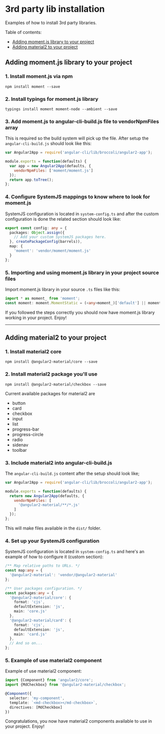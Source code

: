 # 3rd party lib installation

Examples of how to install 3rd party libraries.

Table of contents:
- [Adding moment.js library to your project](#adding-momentjs-library-to-your-project)
- [Adding material2 to your project](#adding-material2-to-your-project)

## Adding moment.js library to your project

### 1. Install moment.js via npm

```
npm install moment --save
```

### 2. Install typings for moment.js library

```
typings install moment moment-node --ambient --save
```

### 3. Add moment.js to angular-cli-build.js file to vendorNpmFiles array

This is required so the build system will pick up the file. After setup the `angular-cli-build.js` should look like this:

```js
var Angular2App = require('angular-cli/lib/broccoli/angular2-app');

module.exports = function(defaults) {
  var app = new Angular2App(defaults, {
    vendorNpmFiles: ['moment/moment.js']
  });
  return app.toTree();
};
```

### 4. Configure SystemJS mappings to know where to look for moment.js

SystemJS configuration is located in `system-config.ts` and after the custom configuration is done the related section should look like:

```ts
export const config: any = {
  packages: Object.assign({
    // Add your custom SystemJS packages here.
  }, createPackageConfig(barrels)),
  map: {
    'moment': 'vendor/moment/moment.js'
  }
};
```

### 5. Importing and using moment.js library in your project source files

Import moment.js library in your source `.ts` files like this:

```ts
import * as moment_ from 'moment';
const moment: moment.MomentStatic = (<any>moment_)['default'] || moment_;
```

If you followed the steps correctly you should now have moment.js library working in your project. Enjoy!

___

## Adding material2 to your project

### 1. Install material2 core

```
npm install @angular2-material/core --save
```

### 2. Install material2 package you'll use

```
npm install @angular2-material/checkbox --save
```

Current available packages for material2 are
- button
- card
- checkbox
- input
- list
- progress-bar
- progress-circle
- radio
- sidenav
- toolbar

### 3. Include material2 into angular-cli-build.js

The `angular-cli-build.js` content after the setup should look like;

```js
var Angular2App = require('angular-cli/lib/broccoli/angular2-app');

module.exports = function(defaults) {
  return new Angular2App(defaults, {
    vendorNpmFiles: [
      '@angular2-material/**/*.js'
    ]
  });
};
```

This will make files available in the `dist/` folder.

### 4. Set up your SystemJS configuration

SystemJS configuration is located in `system-config.ts` and here's an example of how to configure it (custom section):

```ts
/** Map relative paths to URLs. */
const map:any = {
  '@angular2-material': 'vendor/@angular2-material'
};

/** User packages configuration. */
const packages:any = {
  '@angular2-material/core': {
    format: 'cjs',
    defaultExtension: 'js',
    main: 'core.js'
  },
  '@angular2-material/card': {
    format: 'cjs',
    defaultExtension: 'js',
    main: 'card.js'
  },
  // And so on...
};
```

### 5. Example of use material2 component

Example of use material2 component:

```ts
import {Component} from 'angular2/core';
import {MdCheckbox} from '@angular2-material/checkbox';

@Component({
  selector: 'my-component',
  template: `<md-checkbox></md-checkbox>`,
  directives: [MdCheckbox]
})
```

Congratulations, you now have material2 components available to use in your project. Enjoy!
